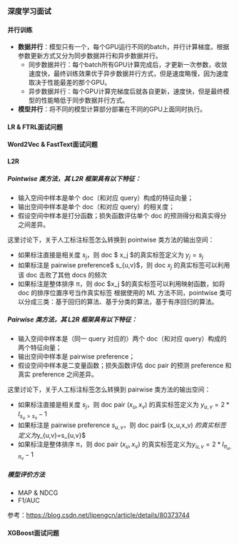 ### 深度学习面试

#### 并行训练
- **数据并行**：模型只有一个，每个GPU运行不同的batch，并行计算梯度。根据参数更新方式又分为同步数据并行和异步数据并行。
  - 同步数据并行：每个batch所有GPU计算完成后，才更新一次参数，收敛速度快，最终训练效果优于异步数据并行方式，但是速度略慢，因为速度取决于性能最差的那个GPU。
  - 异步数据并行：每个GPU计算完梯度后就各自更新，速度快，但是最终模型的性能略低于同步数据并行方式。
- **模型并行**：将不同的模型计算部分部署在不同的GPU上面同时执行。


####  LR & FTRL面试问题

#### Word2Vec & FastText面试问题

#### L2R

##### Pointwise 类方法，其 L2R 框架具有以下特征：

  - 输入空间中样本是单个 doc（和对应 query）构成的特征向量；
  - 输出空间中样本是单个 doc（和对应 query）的相关度；
  - 假设空间中样本是打分函数；损失函数评估单个 doc 的预测得分和真实得分之间差异。

这里讨论下，关于人工标注标签怎么转换到 pointwise 类方法的输出空间：

- 如果标注直接是相关度 $s_j$，则 doc $ x_j $的真实标签定义为 $y_j=s_j$
- 如果标注是 pairwise preference$ s_{u,v}$，则 doc $x_j$ 的真实标签可以利用该 doc 击败了其他 docs 的频次
- 如果标注是整体排序 π，则 doc $x_j $的真实标签可以利用映射函数，如将 doc 的排序位置序号当作真实标签
根据使用的 ML 方法不同，pointwise 类可以分成三类：基于回归的算法、基于分类的算法，基于有序回归的算法。

##### Pairwise 类方法，其 L2R 框架具有以下特征：

  - 输入空间中样本是（同一 query 对应的）两个 doc（和对应 query）构成的两个特征向量；
  - 输出空间中样本是 pairwise preference；
  - 假设空间中样本是二变量函数；损失函数评估 doc pair 的预测 preference 和真实 preference 之间差异。

这里讨论下，关于人工标注标签怎么转换到 pairwise 类方法的输出空间：

  - 如果标注直接是相关度 $s_j$，则 doc pair $(x_u,x_v)$ 的真实标签定义为 $y_{u,v}=2*I_{s_u>s_v}-1$
  - 如果标注是 pairwise preference $s_{u,v}$，则 doc pair$ (x_u,x_v) $的真实标签定义为$y_{u,v}=s_{u,v}$
  - 如果标注是整体排序 π，则 doc pair $(x_u,x_v)$ 的真实标签定义为$y_{u,v}=2*I_{π_u,π_v}-1$

##### 模型评价方法
- MAP & NDCG
- F1/AUC

参考：https://blog.csdn.net/lipengcn/article/details/80373744

#### XGBoost面试问题

